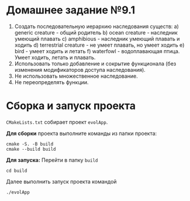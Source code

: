 # Домашнее задание №9.1
1. Создать последовательную иерархию наследования существ:
  a) generic creature - общий родитель
  b) ocean creature - наследник умеющий плавать
  c) amphibious - наследник умеющий плавать и ходить
  d) terrestrial creature - не умеет плавать, но умеет ходить
  e) bird - умеет ходить и летать
  f) waterfowl - водоплавающая птица. Умеет ходить, летать и плавать.
2. Использовать только добавление и сокрытие функционала (без изменения модификаторов доступа наследования).
3. Не использовать множественное наследование.
4. Не переопределять функции.


# Сборка и запуск проекта
`CMakeLists.txt` собирает проект `evolApp`.

**Для сборки** проекта выполните команды из папки проекта:
```
cmake -S. -B build
cmake --build build
```

**Для запуска:**
Перейти в папку `build` 
```
cd build
```
Далее выполнить запуск проекта командой 
```
./evolApp
```
